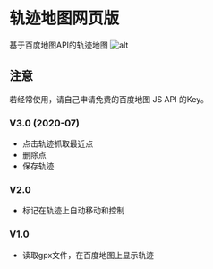 # 轨迹地图网页版
基于百度地图API的轨迹地图
![alt](preview.gif)

## 注意
若经常使用，请自己申请免费的百度地图 JS API 的Key。

### V3.0 (2020-07)
- 点击轨迹抓取最近点
- 删除点
- 保存轨迹

### V2.0 
- 标记在轨迹上自动移动和控制

### V1.0
- 读取gpx文件，在百度地图上显示轨迹